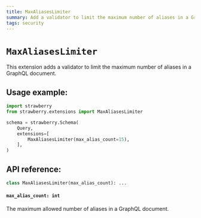 ```yaml
---
title: MaxAliasesLimiter
summary: Add a validator to limit the maximum number of aliases in a GraphQL document.
tags: security
---
```


# `MaxAliasesLimiter`

This extension adds a validator to limit the maximum number of aliases in a GraphQL document.

## Usage example:

```python
import strawberry
from strawberry.extensions import MaxAliasesLimiter

schema = strawberry.Schema(
    Query,
    extensions=[
        MaxAliasesLimiter(max_alias_count=15),
    ],
)
```

## API reference:

```python
class MaxAliasesLimiter(max_alias_count): ...
```

#### `max_alias_count: int`

The maximum allowed number of aliases in a GraphQL document.
